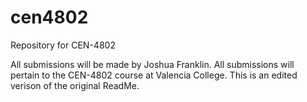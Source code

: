 # cen4802
Repository for CEN-4802

All submissions will be made by Joshua Franklin. All submissions will pertain to the CEN-4802 course at Valencia College.    This is an edited verison of the original ReadMe.
